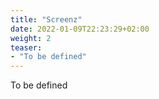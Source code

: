 ```yaml
---
title: "Screenz"
date: 2022-01-09T22:23:29+02:00
weight: 2
teaser:
- "To be defined"
---
```


To be defined
